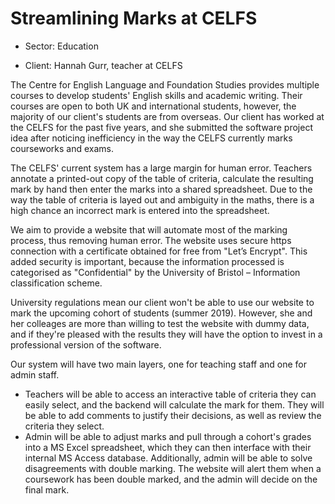 Streamlining Marks at CELFS
===========================
- Sector: Education

- Client: Hannah Gurr, teacher at CELFS

The Centre for English Language and Foundation Studies provides multiple courses to develop students' English skills and academic writing. Their courses are open to both UK and international students, however, the majority of our client's students are from overseas. Our client has worked at the CELFS for the past five years, and she submitted the software project idea after noticing inefficiency in the way the CELFS currently marks courseworks and exams.

The CELFS' current system has a large margin for human error. Teachers annotate a printed-out copy of the table of criteria, calculate the resulting mark by hand then enter the marks into a shared spreadsheet. Due to the way the table of criteria is layed out and ambiguity in the maths, there is a high chance an incorrect mark is entered into the spreadsheet.

We aim to provide a website that will automate most of the marking process, thus removing human error. The website uses secure https connection with a certificate obtained for free from "Let’s Encrypt". This added security is important, because the information processed is categorised as "Confidential" by the University of Bristol – Information classification scheme.

University regulations mean our client won't be able to use our website to mark the upcoming cohort of students (summer 2019). However, she and her colleages are more than willing to test the website with dummy data, and if they're pleased with the results they will have the option to invest in a professional version of the software.

Our system will have two main layers, one for teaching staff and one for admin staff.
- Teachers will be able to access an interactive table of criteria they can easily select, and the backend will calculate the mark for them. They will be able to add comments to justify their decisions, as well as review the criteria they select.
- Admin will be able to adjust marks and pull through a cohort's grades into a MS Excel spreadsheet, which they can then interface with their internal MS Access database. Additionally, admin will be able to solve disagreements with double marking. The website will alert them when a coursework has been double marked, and the admin will decide on the final mark.
